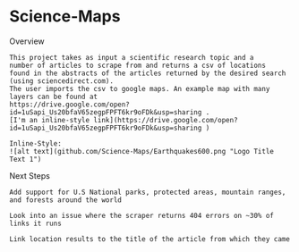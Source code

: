 # Science-Maps
Overview

	This project takes as input a scientific research topic and a 
	number of articles to scrape from and returns a csv of locations 
	found in the abstracts of the articles returned by the desired search (using sciencedirect.com).
	The user imports the csv to google maps. An example map with many layers can be found at 
	https://drive.google.com/open?id=1uSapi_Us20bfaV65zegpFPFT6kr9oFDk&usp=sharing .
	[I'm an inline-style link](https://drive.google.com/open?id=1uSapi_Us20bfaV65zegpFPFT6kr9oFDk&usp=sharing )

	Inline-Style:
	![alt text](github.com/Science-Maps/Earthquakes600.png "Logo Title Text 1")
	


	


Next Steps 

	Add support for U.S National parks, protected areas, mountain ranges, and forests around the world 

	Look into an issue where the scraper returns 404 errors on ~30% of links it runs

	Link location results to the title of the article from which they came 






